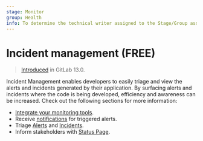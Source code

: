 ```yaml
---
stage: Monitor
group: Health
info: To determine the technical writer assigned to the Stage/Group associated with this page, see https://about.gitlab.com/handbook/engineering/ux/technical-writing/#assignments
---
```


# Incident management **(FREE)**

> [Introduced](https://gitlab.com/groups/gitlab-org/-/epics/2877) in GitLab 13.0.

Incident Management enables developers to easily triage and view the alerts and incidents
generated by their application. By surfacing alerts and incidents where the code is
being developed, efficiency and awareness can be increased. Check out the following sections for more information:

- [Integrate your monitoring tools](integrations.md).
- Receive [notifications](paging.md) for triggered alerts.
- Triage [Alerts](alerts.md) and [Incidents](incidents.md).
- Inform stakeholders with [Status Page](status_page.md).
